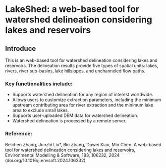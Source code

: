 # LakeShed: a web-based tool for watershed delineation considering lakes and reservoirs
## Introduce
This is an web-based tool for watershed delineation considering lakes and reservoirs. The delineation results provide five types of spatial units: lakes, rivers, river sub-basins, lake hillslopes, and unchanneled flow paths.

### Key functionalities include:
- Supports watershed delineation for any region of interest worldwide.
- Allows users to customize extraction parameters, including the minimum upstream contributing area for river extraction and the minimum lake area to exclude small lakes.
- Supports user-uploaded DEM data for watershed delineation.
- Watershed delineation is processed by a remote server.

### Reference:
Beichen Zhang, Junzhi Liu*, Bin Zhang, Dawei Xiao, Min Chen. A web-based tool for watershed delineation considering lakes and reservoirs, Environmental Modelling & Software, 183, 106232, 2024 (doi.org/10.1016/j.envsoft.2024.106232)
